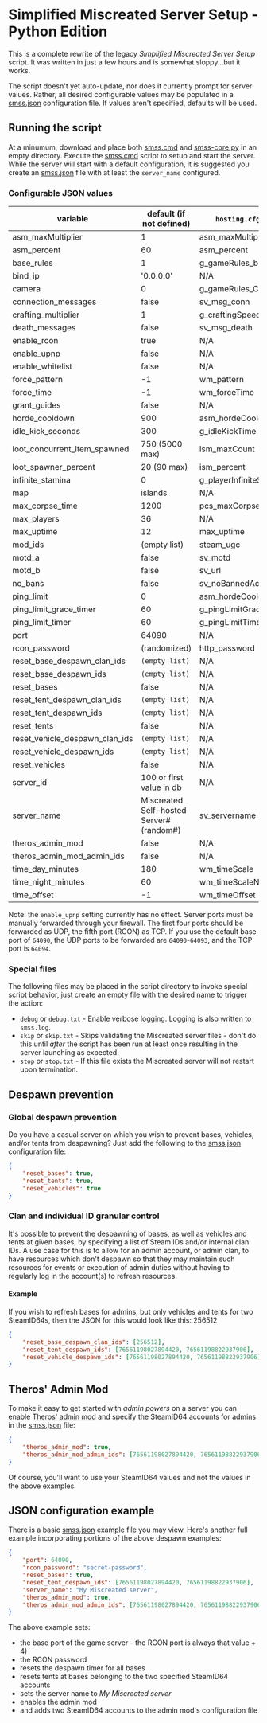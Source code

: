 # Simplified Miscreated Server Setup - Python Edition
This is a complete rewrite of the legacy *Simplified Miscreated Server Setup* script. It was written in just a few hours and is somewhat sloppy...but it works.

The script doesn't yet auto-update, nor does it currently prompt for server values. Rather, all desired configurable values may be populated in a [smss.json](smss.example.json) configuration file. If values aren't specified, defaults will be used.

## Running the script
At a minumum, download and place both [smss.cmd](smss.cmd) and [smss-core.py](smss-core.py) in an empty directory. Execute the [smss.cmd](smss.cmd) script to setup and start the server. While the server will start with a default configuration, it is suggested you create an [smss.json](smss.example.json) file with at least the `server_name` configured.

### Configurable JSON values

| variable | default (if not defined) | `hosting.cfg` equivalent |
| -------- | ------------------------ | ------------------------ |
| asm_maxMultiplier | 1 | asm_maxMultiplier |
| asm_percent | 60 | asm_percent |
| base_rules | 1 | g_gameRules_bases |
| bind_ip | '0.0.0.0' | N/A |
| camera | 0 | g_gameRules_Camera |
| connection_messages | false | sv_msg_conn |
| crafting_multiplier | 1 | g_craftingSpeedMultiplier |
| death_messages | false | sv_msg_death |
| enable_rcon | true | N/A |
| enable_upnp | false | N/A |
| enable_whitelist | false | N/A |
| force_pattern | -1 | wm_pattern |
| force_time | -1 | wm_forceTime |
| grant_guides | false | N/A |
| horde_cooldown | 900 | asm_hordeCooldown |
| idle_kick_seconds | 300 | g_idleKickTime |
| loot_concurrent_item_spawned | 750 (5000 max) | ism_maxCount |
| loot_spawner_percent | 20 (90 max) | ism_percent |
| infinite_stamina | 0 | g_playerInfiniteStamina |
| map | islands | N/A |
| max_corpse_time | 1200 | pcs_maxCorpseTime |
| max_players | 36 | N/A |
| max_uptime | 12 | max_uptime |
| mod_ids | (empty list) | steam_ugc |
| motd_a | false | sv_motd |
| motd_b | false | sv_url |
| no_bans | false | sv_noBannedAccounts |
| ping_limit | 0 | asm_hordeCoolg_pinglimitdown |
| ping_limit_grace_timer | 60 | g_pingLimitGraceTimer |
| ping_limit_timer | 60 | g_pingLimitTimer |
| port | 64090 | N/A |
| rcon_password | (randomized) | http_password |
| reset_base_despawn_clan_ids | `(empty list)` | N/A |
| reset_base_despawn_ids | `(empty list)` | N/A |
| reset_bases | false | N/A |
| reset_tent_despawn_clan_ids | `(empty list)` | N/A |
| reset_tent_despawn_ids | `(empty list)` | N/A |
| reset_tents | false | N/A |
| reset_vehicle_despawn_clan_ids | `(empty list)` | N/A |
| reset_vehicle_despawn_ids | `(empty list)` | N/A |
| reset_vehicles | false | N/A |
| server_id | 100 or first value in db | N/A |
| server_name | Miscreated Self-hosted Server#(random#) | sv_servername |
| theros_admin_mod | false | N/A |
| theros_admin_mod_admin_ids | false | N/A |
| time_day_minutes | 180 | wm_timeScale |
| time_night_minutes | 60 | wm_timeScaleNight |
| time_offset | -1 | wm_timeOffset |

Note: the `enable_upnp` setting currently has no effect. Server ports must be manually forwarded through your firewall. The first four ports should be forwarded as UDP, the fifth port (RCON) as TCP. If you use the default base port of `64090`, the UDP ports to be forwarded are `64090`-`64093`, and the TCP port is `64094`.

### Special files
The following files may be placed in the script directory to invoke special script behavior, just create an empty file with the desired name to trigger the action:
* `debug` or `debug.txt` - Enable verbose logging. Logging is also written to `smss.log`.
* `skip` or `skip.txt` - Skips validating the Miscreated server files - don't do this until *after* the script has been run at least once resulting in the server launching as expected.
* `stop` or `stop.txt` - If this file exists the Miscreated server will not restart upon termination.

## Despawn prevention
### Global despawn prevention
Do you have a casual server on which you wish to prevent bases, vehicles, and/or tents from despawning? Just add the following to the [smss.json](smss.example.json) configuration file:
```json
{
    "reset_bases": true,
    "reset_tents": true,
    "reset_vehicles": true
}
```
### Clan and individual ID granular control
It's possible to prevent the despawning of bases, as well as vehicles and tents at given bases, by specifying a list of Steam IDs and/or internal clan IDs. A use case for this is to allow for an admin account, or admin clan, to have resources which don't despawn so that they may maintain such resources for events or execution of admin duties without having to regularly log in the account(s) to refresh resources.

#### Example
If you wish to refresh bases for admins, but only vehicles and tents for two SteamID64s, then the JSON for this would look like this:
256512
```json
{
    "reset_base_despawn_clan_ids": [256512],
    "reset_tent_despawn_ids": [76561198027894420, 76561198822937906],
    "reset_vehicle_despawn_ids": [76561198027894420, 76561198822937906]
}
```
## Theros' Admin Mod
To make it easy to get started with *admin powers* on a server you can enable [Theros' admin mod](https://steamcommunity.com/sharedfiles/filedetails/?id=2011185435) and specify the SteamID64 accounts for admins in the [smss.json](smss.example.json) file:
```json
{
    "theros_admin_mod": true,
    "theros_admin_mod_admin_ids": [76561198027894420, 76561198822937906]
}
```
Of course, you'll want to use your SteamID64 values and not the values in the above examples.

## JSON configuration example
There is a basic [smss.json](smss.example.json) example file you may view. Here's another full example incorporating portions of the above despawn examples:
```json
{
    "port": 64090,
    "rcon_password": "secret-password",
    "reset_bases": true,
    "reset_tent_despawn_ids": [76561198027894420, 76561198822937906],
    "server_name": "My Miscreated server",
    "theros_admin_mod": true,
    "theros_admin_mod_admin_ids": [76561198027894420, 76561198822937906]
}
```
The above example sets:
* the base port of the game server - the RCON port is always that value + 4)
* the RCON password
* resets the despawn timer for all bases
* resets tents at bases belonging to the two specified SteamID64 accounts
* sets the server name to *My Miscreated server*
* enables the admin mod
* and adds two SteamID64 accounts to the admin mod's configuration file 